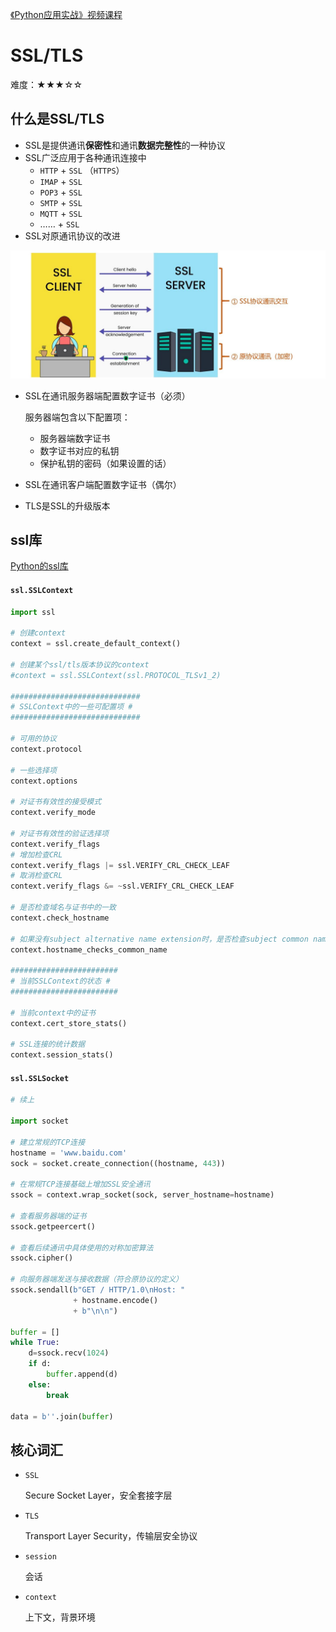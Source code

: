 [《Python应用实战》视频课程](https://study.163.com/course/courseMain.htm?courseId=1209533804&share=2&shareId=400000000624093)

# SSL/TLS

难度：★★★☆☆

## 什么是SSL/TLS

- SSL是提供通讯**保密性**和通讯**数据完整性**的一种协议
- SSL广泛应用于各种通讯连接中
    + `HTTP` + `SSL` （`HTTPS`）
    + `IMAP` + `SSL`
    + `POP3` + `SSL`
    + `SMTP` + `SSL`
    + `MQTT` + `SSL`
    + …… + `SSL`
- SSL对原通讯协议的改进

![SSL](images/ssl.JPG)

- SSL在通讯服务器端配置数字证书（必须）

  服务器端包含以下配置项：
    + 服务器端数字证书
    + 数字证书对应的私钥
    + 保护私钥的密码（如果设置的话）

- SSL在通讯客户端配置数字证书（偶尔）

- TLS是SSL的升级版本

## ssl库

[Python的ssl库](https://docs.python.org/3/library/ssl.html)

#### `ssl.SSLContext`

```python
import ssl

# 创建context
context = ssl.create_default_context()

# 创建某个ssl/tls版本协议的context
#context = ssl.SSLContext(ssl.PROTOCOL_TLSv1_2)

#############################
# SSLContext中的一些可配置项 #
#############################

# 可用的协议
context.protocol

# 一些选择项
context.options

# 对证书有效性的接受模式
context.verify_mode

# 对证书有效性的验证选择项
context.verify_flags
# 增加检查CRL
context.verify_flags |= ssl.VERIFY_CRL_CHECK_LEAF
# 取消检查CRL
context.verify_flags &= ~ssl.VERIFY_CRL_CHECK_LEAF

# 是否检查域名与证书中的一致
context.check_hostname

# 如果没有subject alternative name extension时，是否检查subject common name
context.hostname_checks_common_name

########################
# 当前SSLContext的状态 #
########################

# 当前context中的证书
context.cert_store_stats()

# SSL连接的统计数据
context.session_stats()
```

#### `ssl.SSLSocket`

```python
# 续上

import socket

# 建立常规的TCP连接
hostname = 'www.baidu.com'
sock = socket.create_connection((hostname, 443))

# 在常规TCP连接基础上增加SSL安全通讯
ssock = context.wrap_socket(sock, server_hostname=hostname)

# 查看服务器端的证书
ssock.getpeercert()

# 查看后续通讯中具体使用的对称加密算法
ssock.cipher()

# 向服务器端发送与接收数据（符合原协议的定义）
ssock.sendall(b"GET / HTTP/1.0\nHost: "
              + hostname.encode()
              + b"\n\n")

buffer = []
while True:
    d=ssock.recv(1024)
    if d:
        buffer.append(d)
    else:
        break

data = b''.join(buffer)

```

## 核心词汇

- `SSL`

  Secure Socket Layer，安全套接字层

- `TLS`

  Transport Layer Security，传输层安全协议

- `session`

  会话

- `context`

  上下文，背景环境
